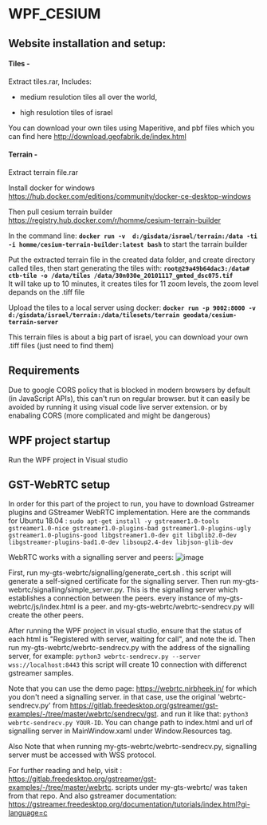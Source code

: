 # WPF_CESIUM

## Website installation and setup:
#### Tiles - 
Extract tiles.rar,
Includes:
  * medium resulotion tiles all over the world,

  * high resulotion tiles of israel

You can download your own tiles using Maperitive, and pbf files which you can find here http://download.geofabrik.de/index.html

#### Terrain -
Extract terrain file.rar

Install docker for windows https://hub.docker.com/editions/community/docker-ce-desktop-windows

Then pull cesium terrain builder https://registry.hub.docker.com/r/homme/cesium-terrain-builder

In the command line: **`docker run -v  d:/gisdata/israel/terrain:/data -ti -i homme/cesium-terrain-builder:latest bash`** to start the tarrain builder

Put the extracted terrain file in the created data folder, and create directory called tiles, then start generating the tiles with: 
**`root@29a49b64dac3:/data# ctb-tile -o /data/tiles /data/30n030e_20101117_gmted_dsc075.tif`**                                 
It will take up to 10 minutes, it creates tiles for 11 zoom levels, the zoom level depands on the .tiff file

Upload the tiles to a local server using docker:
**`docker run -p 9002:8000 -v d:/gisdata/israel/terrain:/data/tilesets/terrain geodata/cesium-terrain-server`**

This terrain files is about a big part of israel, you can download your own .tiff files (just need to find them)

## Requirements
Due to google CORS policy that is blocked in modern browsers by default (in JavaScript APIs), this can't run on regular browser.
but it can easily be avoided by running it using visual code live server extension.
or by enabaling CORS (more complicated and might be dangerous)

## WPF project startup
Run the WPF project in Visual studio

## GST-WebRTC setup
In order for this part of the project to run, you have to download Gstreamer plugins and GStreamer WebRTC implementation.
Here are the commands for Ubuntu 18.04 : `sudo apt-get install -y gstreamer1.0-tools gstreamer1.0-nice gstreamer1.0-plugins-bad gstreamer1.0-plugins-ugly gstreamer1.0-plugins-good libgstreamer1.0-dev git libglib2.0-dev libgstreamer-plugins-bad1.0-dev libsoup2.4-dev libjson-glib-dev`

WebRTC works with a signalling server and peers:
![image](https://user-images.githubusercontent.com/88430393/185790335-9343797a-cb7b-4a6d-9b1a-252a6e66405b.png)

First, run my-gts-webrtc/signalling/generate_cert.sh . this script will generate a self-signed certificate for the signalling server.
Then run my-gts-webrtc/signalling/simple_server.py. This is the signalling server which establishes a connection between the peers.
every instance of my-gts-webrtc/js/index.html is a peer.
and my-gts-webrtc/webrtc-sendrecv.py will create the other peers.

After running the WPF project in visual studio, ensure that the status of each html is "Registered with server, waiting for call", and note the id.
Then run my-gts-webrtc/webrtc-sendrecv.py with the address of the signalling server, for example: `python3 webrtc-sendrecv.py --server wss://localhost:8443`
this script will create 10 connection with differenct gstreamer samples. 

Note that you can use the demo page: https://webrtc.nirbheek.in/ for which you don't need a signalling server. in that case, use the original 'webrtc-sendrecv.py' from https://gitlab.freedesktop.org/gstreamer/gst-examples/-/tree/master/webrtc/sendrecv/gst. and run it like that:
`python3 webrtc-sendrecv.py YOUR-ID`. You can change path to index.html and url of signalling server in MainWindow.xaml under Window.Resources tag.

Also Note that when running my-gts-webrtc/webrtc-sendrecv.py, signalling server must be accessed with WSS protocol.

For further reading and help, visit : https://gitlab.freedesktop.org/gstreamer/gst-examples/-/tree/master/webrtc. scripts under my-gts-webrtc/ was taken from that repo. 
And also gstreamer documentation: https://gstreamer.freedesktop.org/documentation/tutorials/index.html?gi-language=c

